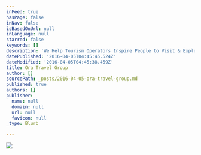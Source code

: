 ```yaml
---
inFeed: true
hasPage: false
inNav: false
isBasedOnUrl: null
inLanguage: null
starred: false
keywords: []
description: 'We Help Tourism Operators Inspire People to Visit & Explore Botswana'
datePublished: '2016-04-05T04:45:45.524Z'
dateModified: '2016-04-05T04:45:38.459Z'
title: Ora Travel Group
author: []
sourcePath: _posts/2016-04-05-ora-travel-group.md
published: true
authors: []
publisher:
  name: null
  domain: null
  url: null
  favicon: null
_type: Blurb

---
```

![](https://the-grid-user-content.s3-us-west-2.amazonaws.com/b0586ed1-9c68-4051-abe3-13d54071efdc.jpg)
